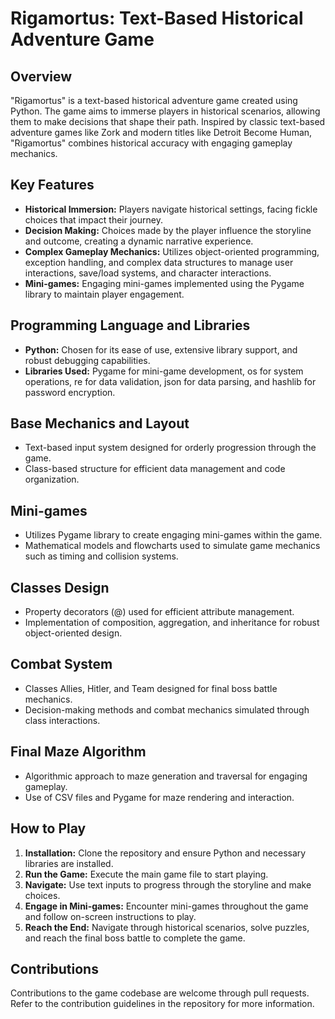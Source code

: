 # Rigamortus: Text-Based Historical Adventure Game

## Overview
"Rigamortus" is a text-based historical adventure game created using Python. The game aims to immerse players in historical scenarios, allowing them to make decisions that shape their path. Inspired by classic text-based adventure games like Zork and modern titles like Detroit Become Human, "Rigamortus" combines historical accuracy with engaging gameplay mechanics.

## Key Features
- **Historical Immersion:** Players navigate historical settings, facing fickle choices that impact their journey.
- **Decision Making:** Choices made by the player influence the storyline and outcome, creating a dynamic narrative experience.
- **Complex Gameplay Mechanics:** Utilizes object-oriented programming, exception handling, and complex data structures to manage user interactions, save/load systems, and character interactions.
- **Mini-games:** Engaging mini-games implemented using the Pygame library to maintain player engagement.

## Programming Language and Libraries
- **Python:** Chosen for its ease of use, extensive library support, and robust debugging capabilities.
- **Libraries Used:** Pygame for mini-game development, os for system operations, re for data validation, json for data parsing, and hashlib for password encryption.

## Base Mechanics and Layout
- Text-based input system designed for orderly progression through the game.
- Class-based structure for efficient data management and code organization.

## Mini-games
- Utilizes Pygame library to create engaging mini-games within the game.
- Mathematical models and flowcharts used to simulate game mechanics such as timing and collision systems.

## Classes Design
- Property decorators (@) used for efficient attribute management.
- Implementation of composition, aggregation, and inheritance for robust object-oriented design.

## Combat System
- Classes Allies, Hitler, and Team designed for final boss battle mechanics.
- Decision-making methods and combat mechanics simulated through class interactions.

## Final Maze Algorithm
- Algorithmic approach to maze generation and traversal for engaging gameplay.
- Use of CSV files and Pygame for maze rendering and interaction.

## How to Play
1. **Installation:** Clone the repository and ensure Python and necessary libraries are installed.
2. **Run the Game:** Execute the main game file to start playing.
3. **Navigate:** Use text inputs to progress through the storyline and make choices.
4. **Engage in Mini-games:** Encounter mini-games throughout the game and follow on-screen instructions to play.
5. **Reach the End:** Navigate through historical scenarios, solve puzzles, and reach the final boss battle to complete the game.

## Contributions
Contributions to the game codebase are welcome through pull requests. Refer to the contribution guidelines in the repository for more information.

